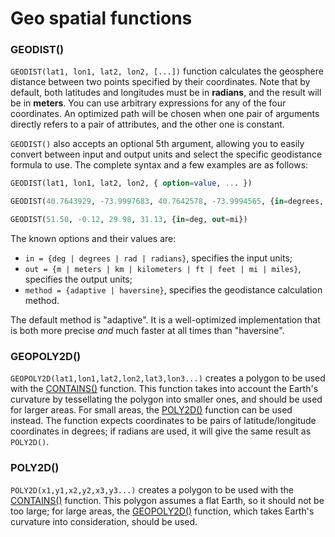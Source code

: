 # Geo spatial functions

### GEODIST()
`GEODIST(lat1, lon1, lat2, lon2, [...])` function calculates the geosphere distance between two points specified by their coordinates. Note that by default, both latitudes and longitudes must be in **radians**, and the result will be in **meters**. You can use arbitrary expressions for any of the four coordinates. An optimized path will be chosen when one pair of arguments directly refers to a pair of attributes, and the other one is constant.

`GEODIST()` also accepts an optional 5th argument, allowing you to easily convert between input and output units and select the specific geodistance formula to use. The complete syntax and a few examples are as follows:

```sql
GEODIST(lat1, lon1, lat2, lon2, { option=value, ... })

GEODIST(40.7643929, -73.9997683, 40.7642578, -73.9994565, {in=degrees, out=feet})

GEODIST(51.50, -0.12, 29.98, 31.13, {in=deg, out=mi})
```

The known options and their values are:

* `in = {deg | degrees | rad | radians}`, specifies the input units;
* `out = {m | meters | km | kilometers | ft | feet | mi | miles}`, specifies the output units;
* `method = {adaptive | haversine}`, specifies the geodistance calculation method.

The default method is "adaptive". It is a well-optimized implementation that is both more precise *and* much faster at all times than "haversine".

### GEOPOLY2D()
`GEOPOLY2D(lat1,lon1,lat2,lon2,lat3,lon3...)` creates a polygon to be used with the [CONTAINS()](../Functions/Arrays_and_conditions_functions.md#CONTAINS%28%29) function. This function takes into account the Earth's curvature by tessellating the polygon into smaller ones, and should be used for larger areas. For small areas, the [POLY2D()](../Functions/Geo_spatial_functions.md#POLY2D%28%29) function can be used instead. The function expects coordinates to be pairs of latitude/longitude coordinates in degrees; if radians are used, it will give the same result as `POLY2D()`.

### POLY2D()
`POLY2D(x1,y1,x2,y2,x3,y3...)` creates a polygon to be used with the [CONTAINS()](../Functions/Arrays_and_conditions_functions.md#CONTAINS%28%29) function. This polygon assumes a flat Earth, so it should not be too large; for large areas, the [GEOPOLY2D()](../Functions/Geo_spatial_functions.md#GEOPOLY2D%28%29) function, which takes Earth's curvature into consideration, should be used.

<!-- proofread -->
